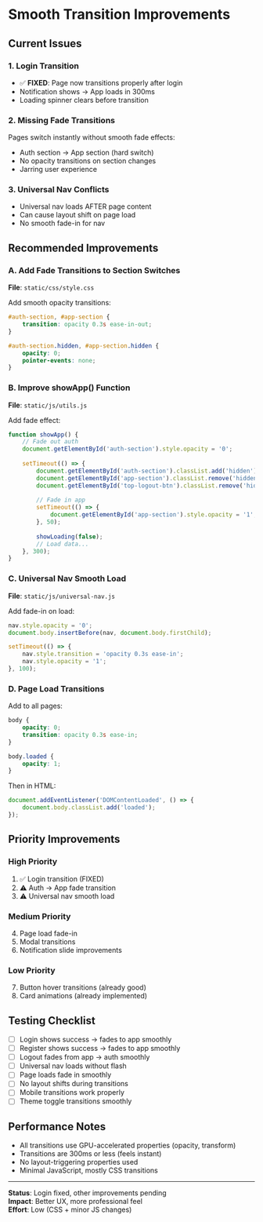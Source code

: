 # Smooth Transition Improvements

## Current Issues

### 1. Login Transition
- ✅ **FIXED**: Page now transitions properly after login
- Notification shows → App loads in 300ms
- Loading spinner clears before transition

### 2. Missing Fade Transitions
Pages switch instantly without smooth fade effects:
- Auth section → App section (hard switch)
- No opacity transitions on section changes
- Jarring user experience

### 3. Universal Nav Conflicts
- Universal nav loads AFTER page content
- Can cause layout shift on page load
- No smooth fade-in for nav

## Recommended Improvements

### A. Add Fade Transitions to Section Switches

**File**: `static/css/style.css`

Add smooth opacity transitions:
```css
#auth-section, #app-section {
    transition: opacity 0.3s ease-in-out;
}

#auth-section.hidden, #app-section.hidden {
    opacity: 0;
    pointer-events: none;
}
```

### B. Improve showApp() Function

**File**: `static/js/utils.js`

Add fade effect:
```javascript
function showApp() {
    // Fade out auth
    document.getElementById('auth-section').style.opacity = '0';
    
    setTimeout(() => {
        document.getElementById('auth-section').classList.add('hidden');
        document.getElementById('app-section').classList.remove('hidden');
        document.getElementById('top-logout-btn').classList.remove('hidden');
        
        // Fade in app
        setTimeout(() => {
            document.getElementById('app-section').style.opacity = '1';
        }, 50);
        
        showLoading(false);
        // Load data...
    }, 300);
}
```

### C. Universal Nav Smooth Load

**File**: `static/js/universal-nav.js`

Add fade-in on load:
```javascript
nav.style.opacity = '0';
document.body.insertBefore(nav, document.body.firstChild);

setTimeout(() => {
    nav.style.transition = 'opacity 0.3s ease-in';
    nav.style.opacity = '1';
}, 100);
```

### D. Page Load Transitions

Add to all pages:
```css
body {
    opacity: 0;
    transition: opacity 0.3s ease-in;
}

body.loaded {
    opacity: 1;
}
```

Then in HTML:
```javascript
document.addEventListener('DOMContentLoaded', () => {
    document.body.classList.add('loaded');
});
```

## Priority Improvements

### High Priority
1. ✅ Login transition (FIXED)
2. ⚠️ Auth → App fade transition
3. ⚠️ Universal nav smooth load

### Medium Priority
4. Page load fade-in
5. Modal transitions
6. Notification slide improvements

### Low Priority
7. Button hover transitions (already good)
8. Card animations (already implemented)

## Testing Checklist

- [ ] Login shows success → fades to app smoothly
- [ ] Register shows success → fades to app smoothly
- [ ] Logout fades from app → auth smoothly
- [ ] Universal nav loads without flash
- [ ] Page loads fade in smoothly
- [ ] No layout shifts during transitions
- [ ] Mobile transitions work properly
- [ ] Theme toggle transitions smoothly

## Performance Notes

- All transitions use GPU-accelerated properties (opacity, transform)
- Transitions are 300ms or less (feels instant)
- No layout-triggering properties used
- Minimal JavaScript, mostly CSS transitions

---

**Status**: Login fixed, other improvements pending  
**Impact**: Better UX, more professional feel  
**Effort**: Low (CSS + minor JS changes)
